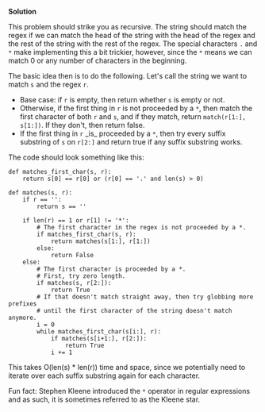 **Solution**


This problem should strike you as recursive. The string should match the regex if we can match the head of the string with the head of the regex and the rest of the string with the rest of the regex. The special characters `.` and `*` make implementing this a bit trickier, however, since the `*` means we can match 0 or any number of characters in the beginning.

The basic idea then is to do the following. Let's call the string we want to match `s` and the regex `r`.

*   Base case: if `r` is empty, then return whether `s` is empty or not.
*   Otherwise, if the first thing in `r` is not proceeded by a `*`, then match the first character of both `r` and `s`, and if they match, return `match(r[1:], s[1:])`. If they don't, then return false.
*   If the first thing in `r` \_is\_ proceeded by a `*`, then try every suffix substring of `s` on `r[2:]` and return true if any suffix substring works.

The code should look something like this:

    def matches_first_char(s, r):
        return s[0] == r[0] or (r[0] == '.' and len(s) > 0)
    
    def matches(s, r):
        if r == '':
            return s == ''
    
        if len(r) == 1 or r[1] != '*':
            # The first character in the regex is not proceeded by a *.
            if matches_first_char(s, r):
                return matches(s[1:], r[1:])
            else:
                return False
        else:
            # The first character is proceeded by a *.
            # First, try zero length.
            if matches(s, r[2:]):
                return True
            # If that doesn't match straight away, then try globbing more prefixes
            # until the first character of the string doesn't match anymore.
            i = 0
            while matches_first_char(s[i:], r):
                if matches(s[i+1:], r[2:]):
                    return True
                i += 1
    

This takes O(len(s) \* len(r)) time and space, since we potentially need to iterate over each suffix substring again for each character.

Fun fact: Stephen Kleene introduced the `*` operator in regular expressions and as such, it is sometimes referred to as the Kleene star.
